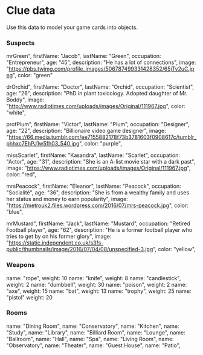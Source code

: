 # Clue data

Use this data to model your game cards into objects.

### Suspects

mrGreen",
firstName: "Jacob",
lastName: "Green",
occupation: "Entrepreneur",
age: "45",
description: "He has a lot of connections",
image: "https://pbs.twimg.com/profile_images/506787499331428352/65jTv2uC.jpeg",
color: "green"

drOrchid",
firstName: "Doctor",
lastName: "Orchid",
occupation: "Scientist",
age: "26",
description: "PhD in plant toxicology. Adopted daughter of Mr. Boddy",
image: "http://www.radiotimes.com/uploads/images/Original/111967.jpg",
color: "white",

profPlum",
firstName: "Victor",
lastName: "Plum",
occupation: "Designer",
age: "22",
description: "Billionaire video game designer",
image: "https://66.media.tumblr.com/ee7155882178f73b3781603f0908617c/tumblr_phhxc7EhPJ1w5fh03_540.jpg",
color: "purple",

missScarlet",
firstName: "Kasandra",
lastName: "Scarlet",
occupation: "Actor",
age: "31",
description: "She is an A-list movie star with a dark past",
image: "https://www.radiotimes.com/uploads/images/Original/111967.jpg",
color: "red",

mrsPeacock",
firstName: "Eleanor",
lastName: "Peacock",
occupation: "Socialité",
age: "36",
description: "She is from a wealthy family and uses her status and money to earn popularity",
image: "https://metrouk2.files.wordpress.com/2016/07/mrs-peacock.jpg",
color: "blue",

mrMustard",
firstName: "Jack",
lastName: "Mustard",
occupation: "Retired Football player",
age: "62",
description: "He is a former football player who tries to get by on his former glory",
image: "https://static.independent.co.uk/s3fs-public/thumbnails/image/2016/07/04/08/unspecified-3.jpg",
color: "yellow",

### Weapons

name: "rope",
weight: 10
name: "knife", 
weight: 8
name: "candlestick",
weight: 2
name: "dumbbell",
weight: 30
name: "poison",
weight: 2
name: "axe",
weight: 15
name: "bat",
weight: 13
name: "trophy",
weight: 25
name: "pistol"
weight: 20

### Rooms

name: "Dining Room",
name: "Conservatory",
name: "Kitchen",
name: "Study",
name: "Library",
name: "Billiard Room",
name: "Lounge",
name: "Ballroom",
name: "Hall",
name: "Spa",
name: "Living Room",
name: "Observatory",
name: "Theater",
name: "Guest House",
name: "Patio",